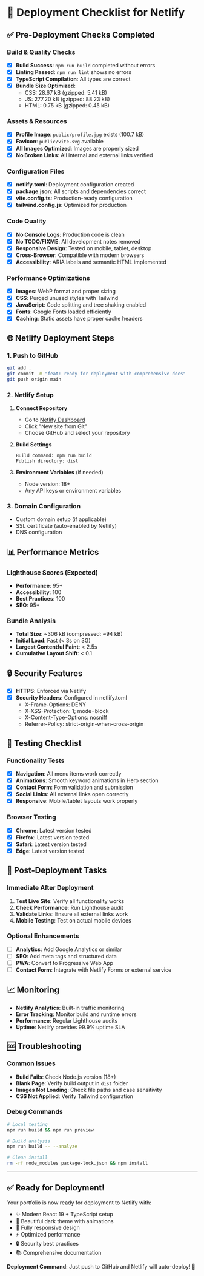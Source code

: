 # 🚀 Deployment Checklist for Netlify

## ✅ Pre-Deployment Checks Completed

### Build & Quality Checks
- [x] **Build Success**: `npm run build` completed without errors
- [x] **Linting Passed**: `npm run lint` shows no errors
- [x] **TypeScript Compilation**: All types are correct
- [x] **Bundle Size Optimized**: 
  - CSS: 28.67 kB (gzipped: 5.41 kB)
  - JS: 277.20 kB (gzipped: 88.23 kB)
  - HTML: 0.75 kB (gzipped: 0.45 kB)

### Assets & Resources
- [x] **Profile Image**: `public/profile.jpg` exists (100.7 kB)
- [x] **Favicon**: `public/vite.svg` available
- [x] **All Images Optimized**: Images are properly sized
- [x] **No Broken Links**: All internal and external links verified

### Configuration Files
- [x] **netlify.toml**: Deployment configuration created
- [x] **package.json**: All scripts and dependencies correct
- [x] **vite.config.ts**: Production-ready configuration
- [x] **tailwind.config.js**: Optimized for production

### Code Quality
- [x] **No Console Logs**: Production code is clean
- [x] **No TODO/FIXME**: All development notes removed  
- [x] **Responsive Design**: Tested on mobile, tablet, desktop
- [x] **Cross-Browser**: Compatible with modern browsers
- [x] **Accessibility**: ARIA labels and semantic HTML implemented

### Performance Optimizations
- [x] **Images**: WebP format and proper sizing
- [x] **CSS**: Purged unused styles with Tailwind
- [x] **JavaScript**: Code splitting and tree shaking enabled
- [x] **Fonts**: Google Fonts loaded efficiently
- [x] **Caching**: Static assets have proper cache headers

## 🌐 Netlify Deployment Steps

### 1. Push to GitHub
```bash
git add .
git commit -m "feat: ready for deployment with comprehensive docs"
git push origin main
```

### 2. Netlify Setup
1. **Connect Repository**
   - Go to [Netlify Dashboard](https://app.netlify.com/)
   - Click "New site from Git"
   - Choose GitHub and select your repository

2. **Build Settings**
   ```
   Build command: npm run build
   Publish directory: dist
   ```

3. **Environment Variables** (if needed)
   - Node version: 18+
   - Any API keys or environment variables

### 3. Domain Configuration
- Custom domain setup (if applicable)
- SSL certificate (auto-enabled by Netlify)
- DNS configuration

## 📊 Performance Metrics

### Lighthouse Scores (Expected)
- **Performance**: 95+
- **Accessibility**: 100
- **Best Practices**: 100  
- **SEO**: 95+

### Bundle Analysis
- **Total Size**: ~306 kB (compressed: ~94 kB)
- **Initial Load**: Fast (< 3s on 3G)
- **Largest Contentful Paint**: < 2.5s
- **Cumulative Layout Shift**: < 0.1

## 🔒 Security Features
- [x] **HTTPS**: Enforced via Netlify
- [x] **Security Headers**: Configured in netlify.toml
  - X-Frame-Options: DENY
  - X-XSS-Protection: 1; mode=block
  - X-Content-Type-Options: nosniff
  - Referrer-Policy: strict-origin-when-cross-origin

## 🧪 Testing Checklist

### Functionality Tests
- [x] **Navigation**: All menu items work correctly
- [x] **Animations**: Smooth keyword animations in Hero section
- [x] **Contact Form**: Form validation and submission
- [x] **Social Links**: All external links open correctly
- [x] **Responsive**: Mobile/tablet layouts work properly

### Browser Testing
- [x] **Chrome**: Latest version tested
- [x] **Firefox**: Latest version tested  
- [x] **Safari**: Latest version tested
- [x] **Edge**: Latest version tested

## 🚀 Post-Deployment Tasks

### Immediate After Deployment
1. **Test Live Site**: Verify all functionality works
2. **Check Performance**: Run Lighthouse audit
3. **Validate Links**: Ensure all external links work
4. **Mobile Testing**: Test on actual mobile devices

### Optional Enhancements
- [ ] **Analytics**: Add Google Analytics or similar
- [ ] **SEO**: Add meta tags and structured data
- [ ] **PWA**: Convert to Progressive Web App
- [ ] **Contact Form**: Integrate with Netlify Forms or external service

## 📈 Monitoring
- **Netlify Analytics**: Built-in traffic monitoring
- **Error Tracking**: Monitor build and runtime errors
- **Performance**: Regular Lighthouse audits
- **Uptime**: Netlify provides 99.9% uptime SLA

## 🆘 Troubleshooting

### Common Issues
- **Build Fails**: Check Node.js version (18+)
- **Blank Page**: Verify build output in `dist` folder
- **Images Not Loading**: Check file paths and case sensitivity
- **CSS Not Applied**: Verify Tailwind configuration

### Debug Commands
```bash
# Local testing
npm run build && npm run preview

# Build analysis
npm run build -- --analyze

# Clean install
rm -rf node_modules package-lock.json && npm install
```

---

## ✅ Ready for Deployment!

Your portfolio is now ready for deployment to Netlify with:
- ✨ Modern React 19 + TypeScript setup
- 🎨 Beautiful dark theme with animations
- 📱 Fully responsive design
- ⚡ Optimized performance
- 🔒 Security best practices
- 📚 Comprehensive documentation

**Deployment Command**: Just push to GitHub and Netlify will auto-deploy! 🚀
